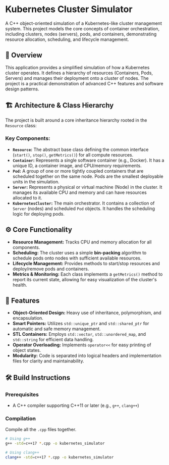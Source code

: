 # Kubernetes Cluster Simulator

A C++ object-oriented simulation of a Kubernetes-like cluster management system. This project models the core concepts of container orchestration, including clusters, nodes (servers), pods, and containers, demonstrating resource allocation, scheduling, and lifecycle management.

## 📖 Overview

This application provides a simplified simulation of how a Kubernetes cluster operates. It defines a hierarchy of resources (Containers, Pods, Servers) and manages their deployment onto a cluster of nodes. The project is a practical demonstration of advanced C++ features and software design patterns.

## 🏗️ Architecture & Class Hierarchy

The project is built around a core inheritance hierarchy rooted in the `Resource` class:


### Key Components:

*   **`Resource`:** The abstract base class defining the common interface (`start()`, `stop()`, `getMetrics()`) for all compute resources.
*   **`Container`:** Represents a single software container (e.g., Docker). It has a unique ID, a container image, and CPU/memory requirements.
*   **`Pod`:** A group of one or more tightly coupled containers that are scheduled together on the same node. Pods are the smallest deployable units in the simulation.
*   **`Server`:** Represents a physical or virtual machine (Node) in the cluster. It manages its available CPU and memory and can have resources allocated to it.
*   **`KubernetesCluster`:** The main orchestrator. It contains a collection of `Server` (nodes) and scheduled `Pod` objects. It handles the scheduling logic for deploying pods.

## ⚙️ Core Functionality

*   **Resource Management:** Tracks CPU and memory allocation for all components.
*   **Scheduling:** The cluster uses a simple **bin-packing** algorithm to schedule pods onto nodes with sufficient available resources.
*   **Lifecycle Management:** Provides methods to start/stop resources and deploy/remove pods and containers.
*   **Metrics & Monitoring:** Each class implements a `getMetrics()` method to report its current state, allowing for easy visualization of the cluster's health.

## 🚀 Features

- **Object-Oriented Design:** Heavy use of inheritance, polymorphism, and encapsulation.
- **Smart Pointers:** Utilizes `std::unique_ptr` and `std::shared_ptr` for automatic and safe memory management.
- **STL Containers:** Employs `std::vector`, `std::unordered_map`, and `std::string` for efficient data handling.
- **Operator Overloading:** Implements `operator<<` for easy printing of object states.
- **Modularity:** Code is separated into logical headers and implementation files for clarity and maintainability.

## 🛠️ Build Instructions

### Prerequisites
- A C++ compiler supporting C++11 or later (e.g., `g++`, `clang++`)

### Compilation
Compile all the `.cpp` files together.

```bash
# Using g++
g++ -std=c++17 *.cpp -o kubernetes_simulator

# Using clang++
clang++ -std=c++17 *.cpp -o kubernetes_simulator

